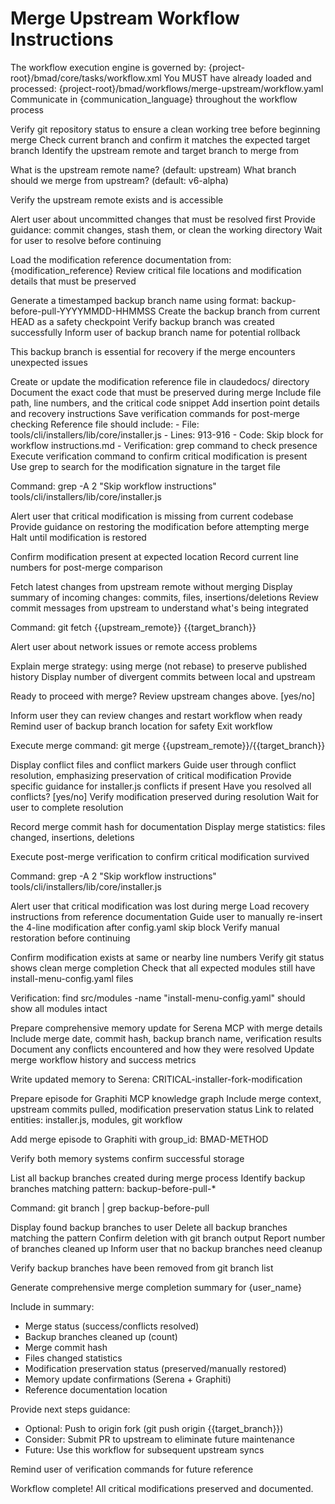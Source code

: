 # Merge Upstream Workflow Instructions

<critical>The workflow execution engine is governed by: {project-root}/bmad/core/tasks/workflow.xml</critical>
<critical>You MUST have already loaded and processed: {project-root}/bmad/workflows/merge-upstream/workflow.yaml</critical>
<critical>Communicate in {communication_language} throughout the workflow process</critical>

<workflow>

<step n="1" goal="Pre-merge verification and setup">
<action>Verify git repository status to ensure a clean working tree before beginning merge</action>
<action>Check current branch and confirm it matches the expected target branch</action>
<action>Identify the upstream remote and target branch to merge from</action>

<ask>What is the upstream remote name? (default: upstream)</ask>
<ask>What branch should we merge from upstream? (default: v6-alpha)</ask>

<action>Verify the upstream remote exists and is accessible</action>

<check if="working tree not clean">
  <action>Alert user about uncommitted changes that must be resolved first</action>
  <action>Provide guidance: commit changes, stash them, or clean the working directory</action>
  <goto step="1">Wait for user to resolve before continuing</goto>
</check>

<action>Load the modification reference documentation from: {modification_reference}</action>
<action>Review critical file locations and modification details that must be preserved</action>
</step>

<step n="2" goal="Create safety backup branch">
<action>Generate a timestamped backup branch name using format: backup-before-pull-YYYYMMDD-HHMMSS</action>
<action>Create the backup branch from current HEAD as a safety checkpoint</action>
<action>Verify backup branch was created successfully</action>
<action>Inform user of backup branch name for potential rollback</action>

<critical>This backup branch is essential for recovery if the merge encounters unexpected issues</critical>
</step>

<step n="3" goal="Document critical modification for reference">
<action>Create or update the modification reference file in claudedocs/ directory</action>
<action>Document the exact code that must be preserved during merge</action>
<action>Include file path, line numbers, and the critical code snippet</action>
<action>Add insertion point details and recovery instructions</action>
<action>Save verification commands for post-merge checking</action>

<example>
Reference file should include:
- File: tools/cli/installers/lib/core/installer.js
- Lines: 913-916
- Code: Skip block for workflow instructions.md
- Verification: grep command to check presence
</example>
</step>

<step n="4" goal="Verify modification exists before merge">
<action>Execute verification command to confirm critical modification is present</action>
<action>Use grep to search for the modification signature in the target file</action>

<critical>Command: grep -A 2 "Skip workflow instructions" tools/cli/installers/lib/core/installer.js</critical>

<check if="modification not found">
  <action>Alert user that critical modification is missing from current codebase</action>
  <action>Provide guidance on restoring the modification before attempting merge</action>
  <goto step="1">Halt until modification is restored</goto>
</check>

<action>Confirm modification present at expected location</action>
<action>Record current line numbers for post-merge comparison</action>
</step>

<step n="5" goal="Fetch upstream changes">
<action>Fetch latest changes from upstream remote without merging</action>
<action>Display summary of incoming changes: commits, files, insertions/deletions</action>
<action>Review commit messages from upstream to understand what's being integrated</action>

<critical>Command: git fetch {{upstream_remote}} {{target_branch}}</critical>

<action if="fetch fails">Alert user about network issues or remote access problems</action>
</step>

<step n="6" goal="Execute merge with safety checks">
<action>Explain merge strategy: using merge (not rebase) to preserve published history</action>
<action>Display number of divergent commits between local and upstream</action>

<ask>Ready to proceed with merge? Review upstream changes above. [yes/no]</ask>

<check if="user declines">
  <action>Inform user they can review changes and restart workflow when ready</action>
  <action>Remind user of backup branch location for safety</action>
  <goto step="END">Exit workflow</goto>
</check>

<action>Execute merge command: git merge {{upstream_remote}}/{{target_branch}}</action>

<check if="merge conflicts occur">
  <action>Display conflict files and conflict markers</action>
  <action>Guide user through conflict resolution, emphasizing preservation of critical modification</action>
  <action>Provide specific guidance for installer.js conflicts if present</action>
  <ask>Have you resolved all conflicts? [yes/no]</ask>
  <action if="conflicts resolved">Verify modification preserved during resolution</action>
  <action if="conflicts not resolved">Wait for user to complete resolution</action>
</check>

<action>Record merge commit hash for documentation</action>
<action>Display merge statistics: files changed, insertions, deletions</action>
</step>

<step n="7" goal="Verify modification preservation">
<action>Execute post-merge verification to confirm critical modification survived</action>

<critical>Command: grep -A 2 "Skip workflow instructions" tools/cli/installers/lib/core/installer.js</critical>

<check if="modification not found">
  <action>Alert user that critical modification was lost during merge</action>
  <action>Load recovery instructions from reference documentation</action>
  <action>Guide user to manually re-insert the 4-line modification after config.yaml skip block</action>
  <action>Verify manual restoration before continuing</action>
</check>

<action>Confirm modification exists at same or nearby line numbers</action>
<action>Verify git status shows clean merge completion</action>
<action>Check that all expected modules still have install-menu-config.yaml files</action>

<critical>Verification: find src/modules -name "install-menu-config.yaml" should show all modules intact</critical>
</step>

<step n="8" goal="Update cross-session memories">
<action>Prepare comprehensive memory update for Serena MCP with merge details</action>
<action>Include merge date, commit hash, backup branch name, verification results</action>
<action>Document any conflicts encountered and how they were resolved</action>
<action>Update merge workflow history and success metrics</action>

<action>Write updated memory to Serena: CRITICAL-installer-fork-modification</action>

<action>Prepare episode for Graphiti MCP knowledge graph</action>
<action>Include merge context, upstream commits pulled, modification preservation status</action>
<action>Link to related entities: installer.js, modules, git workflow</action>

<action>Add merge episode to Graphiti with group_id: BMAD-METHOD</action>

<action>Verify both memory systems confirm successful storage</action>
</step>

<step n="9" goal="Clean up backup branches">
<action>List all backup branches created during merge process</action>
<action>Identify backup branches matching pattern: backup-before-pull-*</action>

<critical>Command: git branch | grep backup-before-pull</critical>

<check if="backup branches found">
  <action>Display found backup branches to user</action>
  <action>Delete all backup branches matching the pattern</action>
  <action>Confirm deletion with git branch output</action>
  <action>Report number of branches cleaned up</action>
</check>

<check if="no backup branches found">
  <action>Inform user that no backup branches need cleanup</action>
</check>

<action>Verify backup branches have been removed from git branch list</action>
</step>

<step n="10" goal="Report completion and next steps">
<action>Generate comprehensive merge completion summary for {user_name}</action>

<action>Include in summary:

- Merge status (success/conflicts resolved)
- Backup branches cleaned up (count)
- Merge commit hash
- Files changed statistics
- Modification preservation status (preserved/manually restored)
- Memory update confirmations (Serena + Graphiti)
- Reference documentation location
  </action>

<action>Provide next steps guidance:

- Optional: Push to origin fork (git push origin {{target_branch}})
- Consider: Submit PR to upstream to eliminate future maintenance
- Future: Use this workflow for subsequent upstream syncs
  </action>

<action>Remind user of verification commands for future reference</action>

<critical>Workflow complete! All critical modifications preserved and documented.</critical>
</step>

</workflow>
